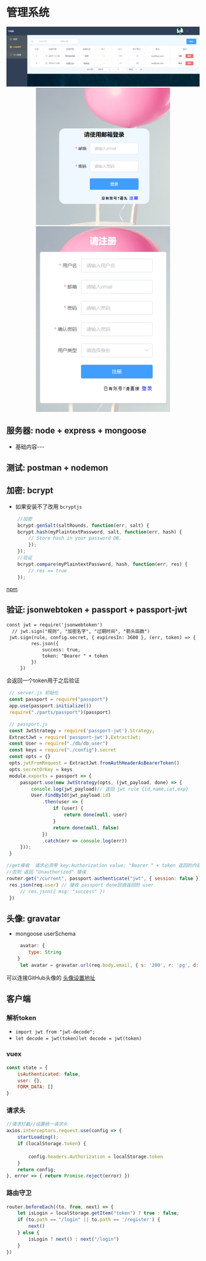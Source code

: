 # 管理系统

<img  src="./images/index.png" alt="点击item">
<div align="center">
<img width="350" src="./images/login.png" alt="login-page">
<img width="350"  src="./images/register.png" alt="register-page">
</div>

## 服务器: node + express + mongoose
* 基础内容---
## 测试: postman + nodemon

## 加密: bcrypt
* 如果安装不了改用 `bcryptjs`
``` js
    //加密
    bcrypt.genSalt(saltRounds, function(err, salt) {
    bcrypt.hash(myPlaintextPassword, salt, function(err, hash) {
        // Store hash in your password DB.
        });
    });
    //验证
    bcrypt.compare(myPlaintextPassword, hash, function(err, res) {
        // res == true
    });
```
[npm](https://www.npmjs.com/package/bcrypt)

## 验证:  jsonwebtoken + passport + passport-jwt
   ``` JS
   const jwt = require('jsonwebtoken')
     // jwt.sign("规则", "加密名字", "过期时间", "箭头函数")
    jwt.sign(rule, config.secret, { expiresIn: 3600 }, (err, token) => {
            res.json({
                success: true,
                token: "Bearer " + token
            })
        })
   ```
   会返回一个token用于之后验证
   ``` js
    // server.js 初始化
    const passport = require("passport")
    app.use(passport.initialize())
    require("./parts/passport")(passport)
   ```
   ``` js
    // passport.js
    const JwtStrategy = require('passport-jwt').Strategy,
    ExtractJwt = require('passport-jwt').ExtractJwt;
    const User = require("./db/db_user")
    const keys = require("./config").secret
    const opts = {}
    opts.jwtFromRequest = ExtractJwt.fromAuthHeaderAsBearerToken()
    opts.secretOrKey = keys
    module.exports = passport => {
        passport.use(new JwtStrategy(opts, (jwt_payload, done) => {
            console.log(jwt_payload)// 返回 jwt rule {id,name,iat,exp}
            User.findById(jwt_payload.id)
                .then(user => {
                    if (user) {
                        return done(null, user)
                    }
                    return done(null, false)
                })
                .catch(err => console.log(err))
        }));
    }
   ```
   ```js
   //get接收  请求必须带 key:Authorization value: "Bearer " + token 返回的内容
   //否则 返回 "Unauthorized" 错误
   router.get("/current", passport.authenticate("jwt", { session: false }), (req, res) => {
    res.json(req.user) // 接收 passport done回调返回的 user 
        // res.json({ msg: "success" })
    })
   ```
## 头像: gravatar
* mongoose userSchema 
``` js
     avatar: {
        type: String
    }
     let avatar = gravatar.url(req.body.email, { s: '200', r: 'pg', d: 'mm' });
```
可以连接GitHub头像的 [头像设置地址](http://cn.gravatar.com/)


## 客户端 

### 解析token
* `import jwt from "jwt-decode";`
* `let decode = jwt(token)let decode = jwt(token)`


### vuex
```js
const state = {
    isAuthenticated: false,
    user: {},
    FORM_DATA: []
}
```

### 请求头
```js
//请求拦截//设置统一请求头
axios.interceptors.request.use(config => {
    startLoading();
    if (localStorage.token) {
        
        config.headers.Authorization = localStorage.token
    }
    return config;
}, error => { return Promise.reject(error) })
```
### 路由守卫
```js
router.beforeEach((to, from, next) => {
    let isLogin = localStorage.getItem("token") ? true : false;
    if (to.path == "/login" || to.path == '/register') {
        next()
    } else {
        isLogin ? next() : next("/login")
    }
})
```
